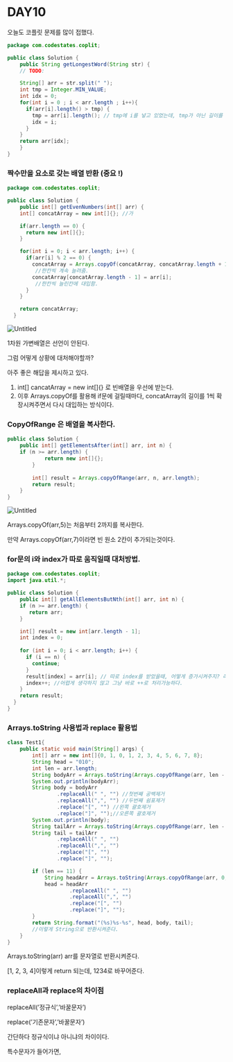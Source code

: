 # DAY10

오늘도 코플릿 문제를 많이 접했다.

```java
package com.codestates.coplit; 

public class Solution { 
	public String getLongestWord(String str) {
    // TODO:

    String[] arr = str.split(" ");
    int tmp = Integer.MIN_VALUE;
    int idx = 0;
    for(int i = 0 ; i < arr.length ; i++){
      if(arr[i].length() > tmp) {
        tmp = arr[i].length(); // tmp에 i를 넣고 있었는데, tmp가 아닌 길이를 넣어줘야한다.
        idx = i;
      }
    }
    return arr[idx];
	}
}
```

### 짝수만을 요소로 갖는 배열 반환 (중요 !)

```java
package com.codestates.coplit; 

public class Solution { 
	public int[] getEvenNumbers(int[] arr) {
    int[] concatArray = new int[]{}; //가

    if(arr.length == 0) {
      return new int[]{};
    }

    for(int i = 0; i < arr.length; i++) {
      if(arr[i] % 2 == 0) {
        concatArray = Arrays.copyOf(concatArray, concatArray.length + 1);
         //한칸씩 계속 늘려줌.
        concatArray[concatArray.length - 1] = arr[i];
         //한칸씩 늘린칸에 대입함.
      }
    }

    return concatArray;
  }
```

![Untitled](https://s3-us-west-2.amazonaws.com/secure.notion-static.com/37f449df-14ce-4c18-ab6e-5f9eeabf3b9a/Untitled.png)

1차원 가변배열은 선언이 안된다.

그럼 어떻게 상황에 대처해야할까?

아주 좋은 해답을 제시하고 있다.

1. int[] cancatArray = new int[]{} 로 빈배열을 우선에 받는다.
2. 이후 Arrays.copyOf를 활용해 if문에 걸릴때마다, concatArray의 길이를 1씩 확장시켜주면서 다시 대입하는 방식이다.

### CopyOfRange 은 배열을 복사한다.

```java
public class Solution { 
	public int[] getElementsAfter(int[] arr, int n) {
    if (n >= arr.length) {
			return new int[]{};
		}
    
		int[] result = Arrays.copyOfRange(arr, n, arr.length);
		return result;
	} 
}
```
![Untitled](https://user-images.githubusercontent.com/70310271/167455212-2f6c3a19-b7c8-4030-8836-092c5ec98cb5.png)

Arrays.copyOf(arr,5)는 처음부터 2까지를 복사한다.

만약 Arrays.copyOf(arr,7)이라면 빈 원소 2칸이 추가되는것이다.

### for문의 i와 index가 따로 움직일때 대처방법.

```java
package com.codestates.coplit; 
import java.util.*;

public class Solution { 
	public int[] getAllElementsButNth(int[] arr, int n) {
    if (n >= arr.length) {
       return arr;
    }

    int[] result = new int[arr.length - 1];
    int index = 0;
		
    for (int i = 0; i < arr.length; i++) {
      if (i == n) {
        continue;
      }
      result[index] = arr[i]; // 따로 index를 받았을때, 어떻게 증가시켜주지? 라고 생각했다.
      index++; //어렵게 생각하지 않고 그냥 바로 ++로 처리가능하다.
    }
    return result;
  }
}
```

### Arrays.toString 사용법과 replace 활용법

```java
class Test1{
    public static void main(String[] args) {
        int[] arr = new int[]{0, 1, 0, 1, 2, 3, 4, 5, 6, 7, 8};
        String head = "010";
        int len = arr.length;
        String bodyArr = Arrays.toString(Arrays.copyOfRange(arr, len - 8, len - 4));
        System.out.println(bodyArr);
        String body = bodyArr
                .replaceAll(" ", "") //첫번째 공백제거
                .replaceAll(",", "") //두번째 쉼표제거
                .replace("[", "") //왼쪽 괄호제거
                .replace("]", "");//오른쪽 괄호제거
        System.out.println(body);
        String tailArr = Arrays.toString(Arrays.copyOfRange(arr, len - 4, len));
        String tail = tailArr
                .replaceAll(" ", "")
                .replaceAll(",", "")
                .replace("[", "")
                .replace("]", "");

        if (len == 11) {
            String headArr = Arrays.toString(Arrays.copyOfRange(arr, 0, 3));
            head = headArr
                    .replaceAll(" ", "")
                    .replaceAll(",", "")
                    .replace("[", "")
                    .replace("]", "");
        }
        return String.format("(%s)%s-%s", head, body, tail);
        //이렇게 String으로 반환시켜준다.
    }
}
```

Arrays.toString(arr) arr를 문자열로 반환시켜준다.

[1, 2, 3, 4]이렇게 return 되는데, 1234로 바꾸어준다.

### replaceAll과 replace의 차이점

replaceAll(’정규식’,’바꿀문자’)

replace(’기존문자’,’바꿀문자’)

간단하다 정규식이냐 아니냐의 차이이다.

특수문자가 들어가면,

